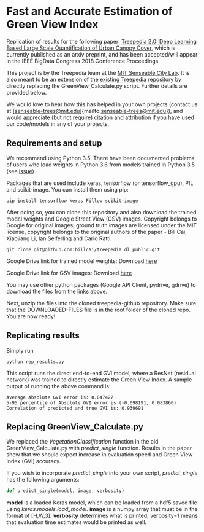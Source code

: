 # Fast and Accurate Estimation of Green View Index
Replication of results for the following paper: [Treepedia 2.0: Deep Learning Based Large Scale Quantification of Urban Canopy Cover](https://arxiv.org/abs/1808.04754), which is currently published as an arxiv preprint, and has been accepted/will appear in the IEEE BigData Congress 2018 Conference Proceedings.

This project is by the Treepedia team at the [MIT Senseable City Lab](http://senseable.mit.edu). It is also meant to be an extension of the [existing Treepedia repository](https://github.com/mittrees/Treepedia_Public) by directly replacing the GreenView_Calculate.py script. Further details are provided below.

We would love to hear how this has helped in your own projects (contact us at [senseable-trees@mit.edu]{mailto:senseable-trees@mit.edu}), and would appreciate (but not require) citation and attribution if you have used our code/models in any of your projects.

## Requirements and setup

We recommend using Python 3.5. There have been documented problems of users who load weights in Python 3.6 from models trained in Python 3.5 (see [issue](https://github.com/keras-team/keras/issues/9595)).

Packages that are used include keras, tensorflow (or tensorflow_gpu), PIL and scikit-image. You can install them using pip:
```
pip install tensorflow keras Pillow scikit-image
```

After doing so, you can clone this repository and also download the trained model weights and Google Street View (GSV) images. Copyright belongs to Google for original images, ground truth images are licensed under the MIT license, copyright belongs to the original authors of the paper - Bill Cai, Xiaojiang Li, Ian Seiferling and Carlo Ratti.

```
git clone git@github.com:billcai/treepedia_dl_public.git
```

Google Drive link for trained model weights: Download [here](https://drive.google.com/open?id=1A9IoXdKYolJ3G8TdTrYaqHlh3rKZ5wo8)

Google Drive link for GSV images: Download [here](https://drive.google.com/open?id=1F0B4D8DEtJOXFb_j6tN0V41qjVK-uKNL)

You may use other python packages (Google API Client, pydrive, gdrive) to download the files from the links above.

Next, unzip the files into the cloned treepedia-github repository. Make sure that the DOWNLOADED-FILES file is in the root folder of the cloned repo. You are now ready!

## Replicating results

Simply run 

```
python rep_results.py
```

This script runs the direct end-to-end GVI model, where a ResNet (residual network) was trained to directly estimate the Green View Index. A sample output of running the above command is:

```
Average Absolute GVI error is: 0.047427
5-95 percentile of Absolute GVI error is (-0.098191, 0.083860)
Correlation of predicted and true GVI is: 0.939691
```

## Replacing GreenView_Calculate.py

We replaced the *VegetationClassification* function in the old GreenView_Calculate.py with *predict_single* function. Results in the paper show that we should expect increase in evaluation speed and Green View Index (GVI) accuracy. 

If you wish to incorporate *predict_single* into your own script, *predict_single* has the following arguments:
```python
def predict_single(model, image, verbosity)
```

**model** is a loaded Keras model, which can be loaded from a hdf5 saved file using *keras.models.load_model*. **image** is a numpy array that must be in the format of [H,W,3]. **verbosity** determines what is printed; verbosity=1 means that evaluation time estimates would be printed as well.


